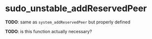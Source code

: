 # sudo_unstable_addReservedPeer

**TODO**: same as `system_addReservedPeer` but properly defined

**TODO**: is this function actually necessary?
